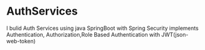 # AuthServices
I bulid Auth Services using java SpringBoot with Spring Security implements Authentication, Authorization,Role Based Authentication with JWT(json-web-token)
